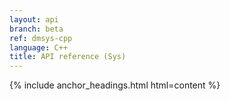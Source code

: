 ```yaml
---
layout: api
branch: beta
ref: dmsys-cpp
language: C++
title: API reference (Sys)
---
```

{% include anchor_headings.html html=content %}
